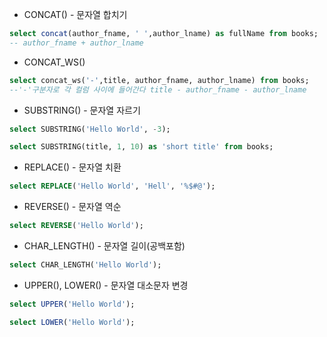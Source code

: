 - CONCAT() - 문자열 합치기
```sql
select concat(author_fname, ' ',author_lname) as fullName from books;
-- author_fname + author_lname 
```
- CONCAT_WS()
```sql
select concat_ws('-',title, author_fname, author_lname) from books;
--'-'구분자로 각 컬럼 사이에 들어간다 title - author_fname - author_lname
```
- SUBSTRING() - 문자열 자르기
```sql
select SUBSTRING('Hello World', -3);

select SUBSTRING(title, 1, 10) as 'short title' from books;
```
- REPLACE() - 문자열 치환
```sql
select REPLACE('Hello World', 'Hell', '%$#@');
```
- REVERSE() - 문자열 역순
```sql
select REVERSE('Hello World');
```
- CHAR_LENGTH() - 문자열 길이(공백포함)
```sql
select CHAR_LENGTH('Hello World');
```
- UPPER(), LOWER() - 문자열 대소문자 변경
```sql
select UPPER('Hello World');

select LOWER('Hello World');
```